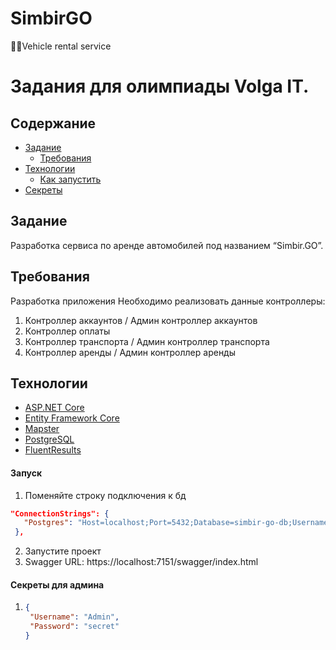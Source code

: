 # SimbirGO
🚕🛴Vehicle rental service

# Задания для олимпиады Volga IT.

## Содержание

- [Задание](#задание)
  - [Требования](#требования)
- [Технологии](#технологии)
  - [Как запустить](#запуск)
- [Секреты](#секреты)
 
  
## Задание

Разработка сервиса по аренде автомобилей под названием “Simbir.GO”.


## Требования
Разработка приложения
Необходимо реализовать данные контроллеры:
1. Контроллер аккаунтов / Админ контроллер аккаунтов
2. Контроллер оплаты
3. Контроллер транспорта / Админ контроллер транспорта
4. Контроллер аренды / Админ контроллер аренды


## Технологии 

* [ASP.NET Core](https://docs.microsoft.com/en-us/aspnet/core/introduction-to-aspnet-core)
* [Entity Framework Core](https://docs.microsoft.com/en-us/ef/core/)
* [Mapster](https://github.com/MapsterMapper/Mapster)
* [PostgreSQL](https://www.postgresql.org/)
* [FluentResults](https://github.com/altmann/FluentResults)
  

#### Запуск
1. Поменяйте строку подключения к бд
 ```json
"ConnectionStrings": {
    "Postgres": "Host=localhost;Port=5432;Database=simbir-go-db;Username=postgres;Password=password"
  },
 ```
2.  Запустите проект
3.  Swagger URL: https://localhost:7151/swagger/index.html

#### Секреты для админа
1. ```json
   {
    "Username": "Admin",
    "Password": "secret"
   }
   ```
